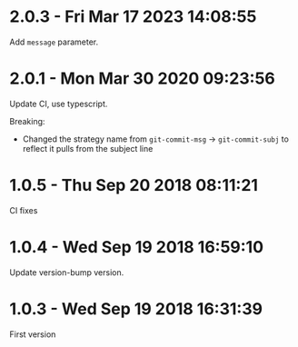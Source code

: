 # 2.0.3 - Fri Mar 17 2023 14:08:55

Add `message` parameter.

# 2.0.1 - Mon Mar 30 2020 09:23:56

Update CI, use typescript.

Breaking:

- Changed the strategy name from `git-commit-msg` -> `git-commit-subj` to reflect it pulls
  from the subject line

# 1.0.5 - Thu Sep 20 2018 08:11:21

CI fixes

# 1.0.4 - Wed Sep 19 2018 16:59:10

Update version-bump version.

# 1.0.3 - Wed Sep 19 2018 16:31:39

First version

